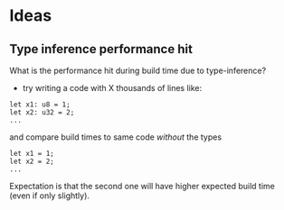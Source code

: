# Ideas

## Type inference performance hit

What is the performance hit during build time due to type-inference?
- try writing a code with X thousands of lines like:
```
let x1: u8 = 1;
let x2: u32 = 2;
...
```
and compare build times to same code _without_ the types

```
let x1 = 1;
let x2 = 2;
...
```

Expectation is that the second one will have higher expected build time (even if only slightly).


